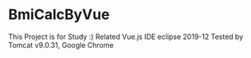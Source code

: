 # BmiCalcByVue

This Project is for Study :)
Related Vue.js
IDE eclipse 2019-12
Tested by Tomcat v9.0.31, Google Chrome

